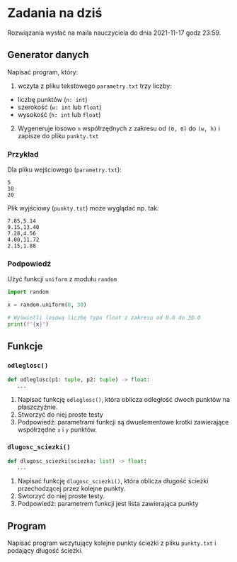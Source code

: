 # Zadania na dziś

Rozwiązania wysłać na maila nauczyciela do dnia 2021-11-17 godz 23:59.

## Generator danych

Napisać program, który:
1. wczyta z pliku tekstowego `parametry.txt` trzy liczby:
  - liczbę punktów (`n: int`)
  - szerokość (`w: int` lub `float`)
  - wysokość (`h: int` lub `float`)
2. Wygeneruje losowo `n` współrzędnych z zakresu od `(0, 0)` do `(w, h)` i zapisze do pliku `punkty.txt`

### Przykład

Dla pliku wejściowego (`parametry.txt`):
```
5
10
20
```

Plik wyjściowy (`punkty.txt`) może wyglądać np. tak:
```
7.85,5.14
9.15,13.40
7.28,4.56
4.00,11.72
2.15,1.88
```

### Podpowiedź

Użyć funkcji `uniform` z modułu `random`

```python
import random

x = random.uniform(0, 30)

# Wyświetli losową liczbę typu float z zakresu od 0.0 do 30.0
print(f"{x}")
```

## Funkcje

### `odleglosc()`
```python
def odleglosc(p1: tuple, p2: tuple) -> float:
   ...
```

1. Napisać funkcję `odleglosc()`, która oblicza odległość dwoch punktów na płaszczyźnie.
2. Stworzyć do niej proste testy
3. Podpowiedź: parametrami funkcji są dwuelementowe krotki zawierające współrzędne `x` i `y` punktów. 

### `dlugosc_sciezki()`
```python
def dlugosc_sciezki(sciezka: list) -> float:
   ...
```

1. Napisać funkcję `dlugosc_sciezki()`, która oblicza długość ścieżki przechodzącej przez kolejne punkty.
2. Swtorzyć do niej proste testy.
3. Podpowiedź: parametrem funkcji jest lista zawierająca punkty

## Program

Napisać program wczytujący kolejne punkty ścieżki z pliku `punkty.txt` i podający długość ścieżki.
